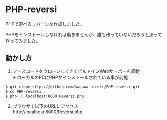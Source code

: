 # PHP-reversi
PHPで遊べるリバーシを作成しました。

PHPをインストールしなければ動きませんが、誰も作っていないだろうと思って作ってみました。

## 動かし方

1. ソースコードをクローンしてきてビルトインWebサーバーを起動<br>
※ ローカルのPCにPHPがインストールされている事が前提

```bash
$ git clone https://github.com/sagawa-hiroki/PHP-reversi.git
$ cd PHP-reversi
$ php -S localhost:8000 Reversi.php
```

2. ブラウザで以下のURLにアクセス<br>
http://localhost:8000/Reversi.php
